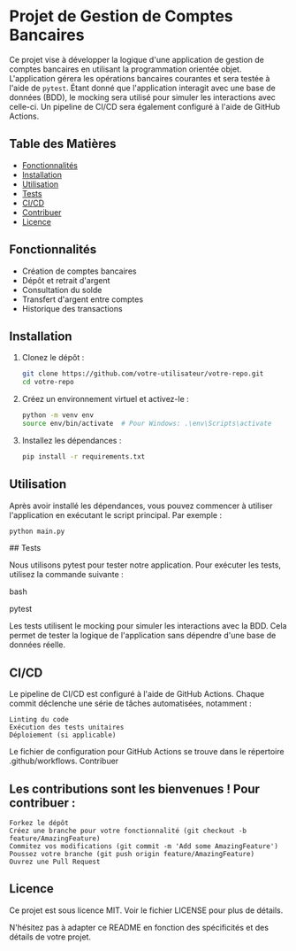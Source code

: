 # Projet de Gestion de Comptes Bancaires

Ce projet vise à développer la logique d'une application de gestion de comptes bancaires en utilisant la programmation orientée objet. L'application gérera les opérations bancaires courantes et sera testée à l'aide de `pytest`. Étant donné que l'application interagit avec une base de données (BDD), le mocking sera utilisé pour simuler les interactions avec celle-ci. Un pipeline de CI/CD sera également configuré à l'aide de GitHub Actions.

## Table des Matières

- [Fonctionnalités](#fonctionnalités)
- [Installation](#installation)
- [Utilisation](#utilisation)
- [Tests](#tests)
- [CI/CD](#cicd)
- [Contribuer](#contribuer)
- [Licence](#licence)

## Fonctionnalités

- Création de comptes bancaires
- Dépôt et retrait d'argent
- Consultation du solde
- Transfert d'argent entre comptes
- Historique des transactions

## Installation

1. Clonez le dépôt :
    ```bash
    git clone https://github.com/votre-utilisateur/votre-repo.git
    cd votre-repo
    ```

2. Créez un environnement virtuel et activez-le :
    ```bash
    python -m venv env
    source env/bin/activate  # Pour Windows: .\env\Scripts\activate
    ```

3. Installez les dépendances :
    ```bash
    pip install -r requirements.txt
    ```

## Utilisation

Après avoir installé les dépendances, vous pouvez commencer à utiliser l'application en exécutant le script principal. Par exemple :

```bash
python main.py
```


## Tests

Nous utilisons pytest pour tester notre application. Pour exécuter les tests, utilisez la commande suivante :

bash

pytest

Les tests utilisent le mocking pour simuler les interactions avec la BDD. Cela permet de tester la logique de l'application sans dépendre d'une base de données réelle.


## CI/CD

Le pipeline de CI/CD est configuré à l'aide de GitHub Actions. Chaque commit déclenche une série de tâches automatisées, notamment :

    Linting du code
    Exécution des tests unitaires
    Déploiement (si applicable)

Le fichier de configuration pour GitHub Actions se trouve dans le répertoire .github/workflows.
Contribuer

## Les contributions sont les bienvenues ! Pour contribuer :

    Forkez le dépôt
    Créez une branche pour votre fonctionnalité (git checkout -b feature/AmazingFeature)
    Commitez vos modifications (git commit -m 'Add some AmazingFeature')
    Poussez votre branche (git push origin feature/AmazingFeature)
    Ouvrez une Pull Request

## Licence

Ce projet est sous licence MIT. Voir le fichier LICENSE pour plus de détails.


N'hésitez pas à adapter ce README en fonction des spécificités et des détails de votre projet.

